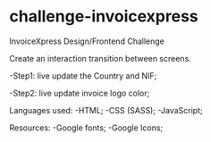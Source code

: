 # challenge-invoicexpress

InvoiceXpress Design/Frontend Challenge

Create an interaction transition between screens.

-Step1:  live update the Country and NIF;

-Step2: live update invoice logo color;

Languages used:
-HTML;
-CSS (SASS);
-JavaScript;

Resources:
-Google fonts;
-Google Icons;
